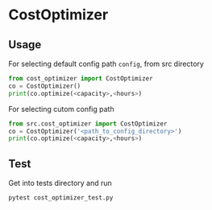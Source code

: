 # CostOptimizer

## Usage
For selecting default config path `config`, from src directory
```py
from cost_optimizer import CostOptimizer
co = CostOptimizer()
print(co.optimize(<capacity>,<hours>)
```
For selecting cutom config path
```py
from src.cost_optimizer import CostOptimizer
co = CostOptimizer('<path_to_config_directory>')
print(co.optimize(<capacity>,<hours>)
```

## Test
Get into tests directory and run
```
pytest cost_optimizer_test.py
```
